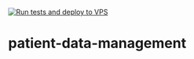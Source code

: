 [![Run tests and deploy to VPS](https://github.com/arne-kapell/patient-data-management/actions/workflows/deploy.yml/badge.svg)](https://github.com/arne-kapell/patient-data-management/actions/workflows/deploy.yml)
# patient-data-management
